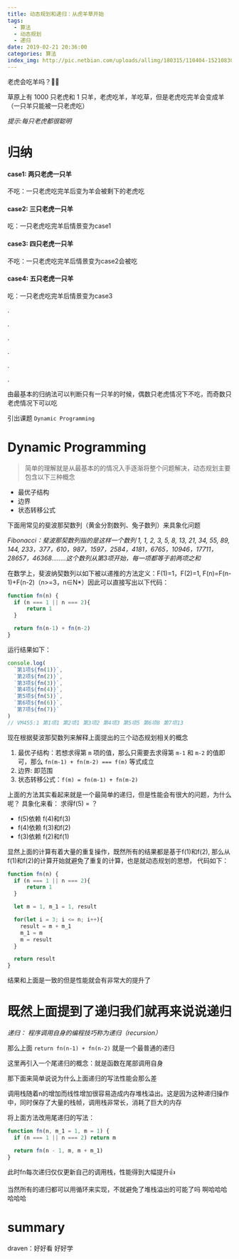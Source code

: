 ```yaml
---
title: 动态规划和递归：从虎羊草开始
tags:
  - 算法
  - 动态规划
  - 递归
date: 2019-02-21 20:36:00
categories: 算法
index_img: http://pic.netbian.com/uploads/allimg/180315/110404-1521083044b19d.jpg
---
```


老虎会吃羊吗？🐅🐑

<!--more-->

草原上有 1000 只老虎和 1 只羊，老虎吃羊，羊吃草，但是老虎吃完羊会变成羊（一只羊只能被一只老虎吃）

_提示:每只老虎都很聪明_

# 归纳

#### case1: 两只老虎一只羊

不吃：一只老虎吃完羊后变为羊会被剩下的老虎吃

#### case2: 三只老虎一只羊

吃：一只老虎吃完羊后情景变为case1

#### case3: 四只老虎一只羊

不吃：一只老虎吃完羊后情景变为case2会被吃

#### case4: 五只老虎一只羊

吃：一只老虎吃完羊后情景变为case3

.

.

.

.

.

.

由最基本的归纳法可以判断只有一只羊的时候，偶数只老虎情况下不吃，而奇数只老虎情况下可以吃

引出课题 `Dynamic Programming`

# Dynamic Programming

> 简单的理解就是从最基本的的情况入手逐渐将整个问题解决，动态规划主要包含以下三种概念

- 最优子结构
- 边界
- 状态转移公式

下面用常见的斐波那契数列（黄金分割数列、兔子数列）来具象化问题

_Fibonacci：斐波那契数列指的是这样一个数列 1, 1, 2, 3, 5, 8, 13, 21, 34, 55, 89, 144, 233，377，610，987，1597，2584，4181，6765，10946，17711，28657，46368........这个数列从第3项开始，每一项都等于前两项之和_

在数学上，斐波纳契数列以如下被以递推的方法定义：F(1)=1，F(2)=1, F(n)=F(n-1)+F(n-2)（n>=3，n∈N*）因此可以直接写出以下代码：
``` js
function fn(n) {
  if (n === 1 || n === 2){
	  return 1
  }

  return fn(n-1) + fn(n-2)
}
```
运行结果如下：
``` js
console.log(
  `第1项${fn(1)}`,
  `第2项${fn(2)}`,
  `第3项${fn(3)}`,
  `第4项${fn(4)}`,
  `第5项${fn(5)}`,
  `第6项${fn(6)}`,
  `第7项${fn(7)}`
)
// VM455:1 第1项1 第2项1 第3项2 第4项3 第5项5 第6项8 第7项13
```

现在根据斐波那契数列来解释上面提出的三个动态规划相关的概念

1. 最优子结构：若想求得第 `m` 项的值，那么只需要去求得第 `m-1` 和 `m-2` 的值即可，那么 `fn(m-1) + fn(m-2) === f(m)` 等式成立
2. 边界: 即范围
3. 状态转移公式：`f(m) = fn(m-1) + fn(m-2)`

上面的方法其实看起来就是一个最简单的递归，但是性能会有很大的问题，为什么呢？
具象化来看： 求得f(5) = ？
 - f(5)依赖 f(4)和f(3)
 - f(4)依赖 f(3)和f(2)
 - f(3)依赖 f(2)和f(1)

显然上面的计算有着大量的重复操作，既然所有的结果都是基于f(1)和f(2), 那么从f(1)和f(2)的计算开始就避免了重复的计算，也是就动态规划的思想， 代码如下：

```js
function fn(n) {
  if (n === 1 || n === 2){
	  return 1
  }

  let m = 1, m_1 = 1, result

  for(let i = 3; i <= n; i++){
    result = m + m_1
    m_1 = m
    m = result
  }

  return result
}
```

结果和上面是一致的但是性能就会有非常大的提升了

# 既然上面提到了递归我们就再来说说递归
_递归： 程序调用自身的编程技巧称为递归（recursion）_

那么上面 `return fn(n-1) + fn(n-2)` 就是一个最普通的递归

这里再引入一个尾递归的概念：就是函数在尾部调用自身

那下面来简单说说为什么上面递归的写法性能会那么差

调用栈随着n的增加而线性增加很容易造成内存堆栈溢出。这是因为这种递归操作中，同时保存了大量的栈帧，调用栈非常长，消耗了巨大的内存

将上面方法改用尾递归的写法：
```js
function fn(n, m_1 = 1, m = 1) {  
  if (n === 1 || n === 2) return m

  return fn(n - 1, m, m + m_1)
}
```
此时fn每次递归仅仅更新自己的调用栈，性能得到大幅提升👍

当然所有的递归都可以用循环来实现，不就避免了堆栈溢出的可能了吗 啊哈哈哈哈哈哈

# summary

draven：好好看 好好学


